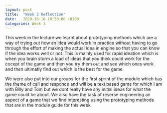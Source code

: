 ```yaml
---
layout: post
title:  "Week 3 Reflection"
date:   2020-10-16 10:30:00 +0100
categories: Week 3
---
```

This week in the lecture we learnt about prototyping methods which are a way of trying out how an idea would work in practice without having to go through the effort of making the actual idea in engine so that you can know if the idea works well or not. This is mainly used for rapid ideation which is when you brain storm a load of ideas that you think could work for the cocept of the game and then you try them out and see which ones work and then ultimatly find out which is the best for the game.

We were also put into our groups for the first sprint of the module which has the theme of call and responce and will be a text based game for which I am with Billy and Tom but we dont really have any initial ideas for what the game could be about. We also have the task of reverse engineering an aspect of a game that we find interesting using the prototyping methods that are in the module guide for this week 
